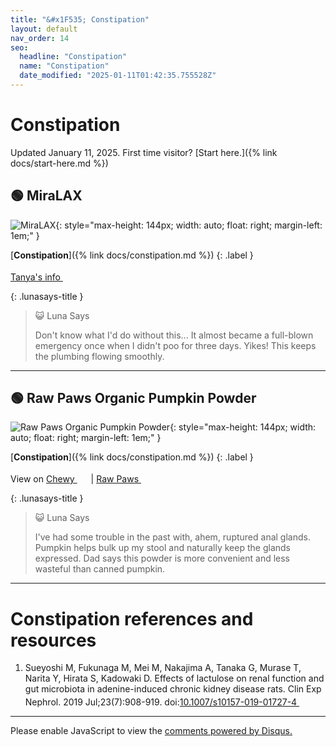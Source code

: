 ```yaml
---
title: "&#x1F535; Constipation"
layout: default
nav_order: 14
seo:
  headline: "Constipation"
  name: "Constipation"
  date_modified: "2025-01-11T01:42:35.755528Z"
---
```


# Constipation

Updated January 11, 2025.
First time visitor? [Start here.]({% link docs/start-here.md %})



## &#x1F7E2; MiraLAX

![MiraLAX](https://www.miralax.com/sites/g/files/vrxlpx51391/files/2023-10/BCH%20-%202023%20-%20MiraLAX%20Redesign%20-%20MiraLAX%20-%20FullPack%20-%20Badge%20-%20PDP.png){: style="max-height: 144px; width: auto; float: right; margin-left: 1em;" }

[**Constipation**]({% link docs/constipation.md %})
{: .label }

 <a href="https://felinecrf.org/constipation.htm#peg3350_miralax" class="external" target="_blank">Tanya's info&nbsp;<svg width="18" height="18" viewBox="0 0 24 24"><use xlink:href="#svg-external-link"></use></svg></a>

{: .lunasays-title }
> &#x1F63A; Luna Says
>
> Don't know what I'd do without this... It almost became a full-blown emergency once when I didn't poo for three days. Yikes! This keeps the plumbing flowing smoothly.

* * *



## &#x1F7E2; Raw Paws Organic Pumpkin Powder

![Raw Paws Organic Pumpkin Powder](https://cdn4.volusion.store/jwoqv-kzvzr/v/vspfiles/photos/SUPPUMP-8-2T.jpg){: style="max-height: 144px; width: auto; float: right; margin-left: 1em;" }

[**Constipation**]({% link docs/constipation.md %})
{: .label }

View on <a href="https://www.chewy.com/dp/1067598" class="external" target="_blank">Chewy&nbsp;<svg width="18" height="18" viewBox="0 0 24 24"><use xlink:href="#svg-external-link"></use></svg></a> &#124; <a href="https://www.rawpawspetfood.com/pumpkin-powder-digestive-supplement-p/suppump-8.htm" class="external" target="_blank">Raw Paws&nbsp;<svg width="18" height="18" viewBox="0 0 24 24"><use xlink:href="#svg-external-link"></use></svg></a>

{: .lunasays-title }
> &#x1F63A; Luna Says
>
> I've had some trouble in the past with, ahem, ruptured anal glands. Pumpkin helps bulk up my stool and naturally keep the glands expressed. Dad says this powder is more convenient and less wasteful than canned pumpkin.

* * *


# Constipation references and resources

1.  Sueyoshi M, Fukunaga M, Mei M, Nakajima A, Tanaka G, Murase T, Narita Y, Hirata S, Kadowaki D. Effects of lactulose on renal function and gut microbiota in adenine-induced chronic kidney disease rats. Clin Exp Nephrol. 2019 Jul;23(7):908-919. doi:<a href="https://doi.org/10.1007/s10157-019-01727-4" class="external" target="_blank">10.1007/s10157-019-01727-4&nbsp;<svg width="18" height="18" viewBox="0 0 24 24"><use xlink:href="#svg-external-link"></use></svg></a>

* * *

<div id="disqus_thread"></div>
<script>
    var disqus_config = function () {
      this.page.url = '{{ page.url | absolute_url }}';
      this.page.identifier = '{{ page.url | absolute_url }}';
    };
    (function() {
    var d = document, s = d.createElement('script');
    s.src = 'https://ckdcatsupplies.disqus.com/embed.js';
    s.setAttribute('data-timestamp', +new Date());
    (d.head || d.body).appendChild(s);
    })();
</script>
<noscript>Please enable JavaScript to view the <a href="https://disqus.com/?ref_noscript">comments powered by Disqus.</a></noscript>

<!-- Updated 2025-01-11 01:42:35.755528Z -->
